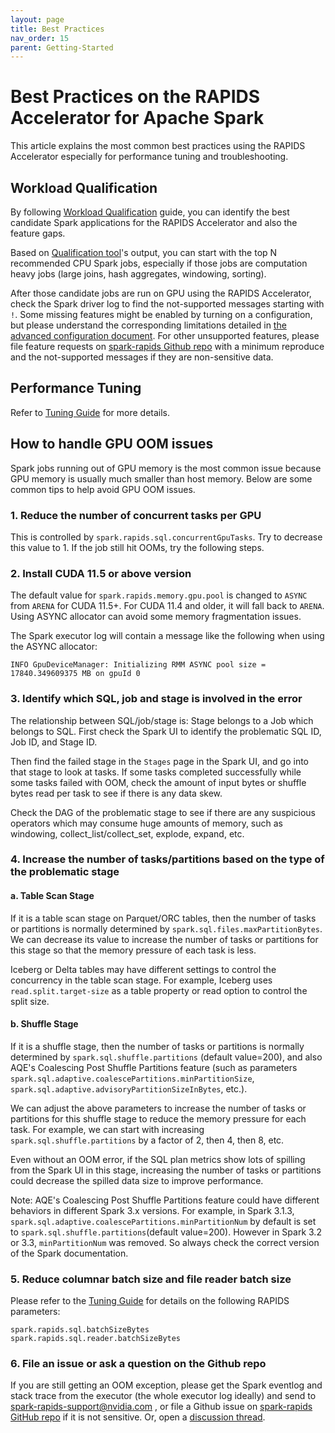 ```yaml
---
layout: page
title: Best Practices
nav_order: 15
parent: Getting-Started
---
```


# Best Practices on the RAPIDS Accelerator for Apache Spark

This article explains the most common best practices using the RAPIDS Accelerator especially for 
performance tuning and troubleshooting.

## Workload Qualification

By following [Workload Qualification](./getting-started-workload-qualification.md) guide, you can 
identify the best candidate Spark applications for the RAPIDS Accelerator and also the feature gaps.

Based on [Qualification tool](../spark-qualification-tool.md)'s output, you can start with the top N
recommended CPU Spark jobs, especially if those jobs are computation heavy jobs (large joins, 
hash aggregates, windowing, sorting).

After those candidate jobs are run on GPU using the RAPIDS Accelerator, check the Spark driver 
log to find the not-supported messages starting with `!`. Some missing features might be enabled by
turning on a configuration, but please understand the corresponding limitations detailed in 
[the advanced configuration document](../additional-functionality/advanced_configs.md).
For other unsupported features, please file feature requests on 
[spark-rapids Github repo](https://github.com/NVIDIA/spark-rapids/issues) with a minimum reproduce
and the not-supported messages if they are non-sensitive data.

## Performance Tuning
Refer to [Tuning Guide](../tuning-guide.md) for more details.

## How to handle GPU OOM issues

Spark jobs running out of GPU memory is the most common issue because GPU memory is usually much 
smaller than host memory. Below are some common tips to help avoid GPU OOM issues.

### 1. Reduce the number of concurrent tasks per GPU

This is controlled by `spark.rapids.sql.concurrentGpuTasks`. Try to decrease this value to 1. 
If the job still hit OOMs, try the following steps.

### 2. Install CUDA 11.5 or above version

The default value for `spark.rapids.memory.gpu.pool` is changed to `ASYNC` from `ARENA` for CUDA 
11.5+. For CUDA 11.4 and older, it will fall back to `ARENA`.
Using ASYNC allocator can avoid some memory fragmentation issues.

The Spark executor log will contain a message like the following when using the ASYNC allocator:

```
INFO GpuDeviceManager: Initializing RMM ASYNC pool size = 17840.349609375 MB on gpuId 0
```

### 3. Identify which SQL, job and stage is involved in the error

The relationship between SQL/job/stage is: Stage belongs to a Job which belongs to SQL.
First check the Spark UI to identify the problematic SQL ID, Job ID, and Stage ID.

Then find the failed stage in the `Stages` page in the Spark UI, and go into that stage to look at tasks.
If some tasks completed successfully while some tasks failed with OOM, check the amount of input 
bytes or shuffle bytes read per task to see if there is any data skew.

Check the DAG of the problematic stage to see if there are any suspicious operators which may 
consume huge amounts of memory, such as windowing, collect_list/collect_set, explode, expand, etc. 

### 4. Increase the number of tasks/partitions based on the type of the problematic stage

#### a. Table Scan Stage

If it is a table scan stage on Parquet/ORC tables, then the number of tasks or partitions is normally 
determined by `spark.sql.files.maxPartitionBytes`. We can decrease its value to increase the
number of tasks or partitions for this stage so that the memory pressure of each task is less. 

Iceberg or Delta  tables may have different settings to control the concurrency in the table
scan stage. For example, Iceberg uses `read.split.target-size` as a table property or read option
to control the split size.

#### b. Shuffle Stage

If it is a shuffle stage, then the number of tasks or partitions is normally determined by 
`spark.sql.shuffle.partitions` (default value=200), and also AQE's Coalescing Post Shuffle Partitions
feature (such as parameters `spark.sql.adaptive.coalescePartitions.minPartitionSize`, 
`spark.sql.adaptive.advisoryPartitionSizeInBytes`, etc.).

We can adjust the above parameters to increase the number of tasks or partitions for this shuffle
stage to  reduce the memory pressure for each task. For example, we can start with increasing 
`spark.sql.shuffle.partitions` by a factor of 2, then 4, then 8, etc.

Even without an OOM error, if the SQL plan metrics show lots of spilling from the
Spark UI in this stage, increasing the number of tasks or partitions could decrease the
spilled data size to improve performance.

Note: AQE's Coalescing Post Shuffle Partitions feature could have different behaviors in different 
Spark 3.x versions. For example, in Spark 3.1.3, `spark.sql.adaptive.coalescePartitions.minPartitionNum`
by default is set to `spark.sql.shuffle.partitions`(default value=200). However in Spark 3.2 or 3.3, 
`minPartitionNum` was removed. So always check the correct version of the Spark documentation.

### 5. Reduce columnar batch size and file reader batch size

Please refer to the [Tuning Guide](../tuning-guide.md#columnar-batch-size) for details on the following 
RAPIDS parameters:
```
spark.rapids.sql.batchSizeBytes
spark.rapids.sql.reader.batchSizeBytes
```

### 6. File an issue or ask a question on the Github repo

If you are still getting an OOM exception, please get the Spark eventlog and stack trace from the 
executor (the whole executor log ideally) and send to spark-rapids-support@nvidia.com , or file a 
Github issue on [spark-rapids GitHub repo](https://github.com/NVIDIA/spark-rapids/issues) if it is 
not sensitive.  Or, open a [discussion thread](https://github.com/NVIDIA/spark-rapids/discussions).  